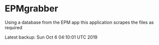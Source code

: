 # EPMgrabber
Using a database from the EPM app this application scrapes the files as required


Latest backup: Sun Oct 6 04:10:01 UTC 2019
